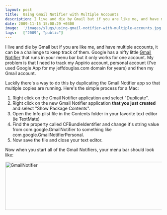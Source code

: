 ```yaml
---
layout: post
title:  Using Gmail Notifier with Multiple Accounts
description: I live and die by Gmail but if you are like me, and have multiple accounts, it can be a challenge to keep track of them. Google has a nifty little Gmail Notifier that runs in your menu bar but it only works for one account. My problem is that I need to track my Appirio account, personal account (Ive used Google App for my jeffdouglas.com domain for years) and then my Gmail account. Luckily theres a way to do this by duplicating the Gmail Notifier app so that multiple copies are running. Heres th
date: 2009-11-15 15:08:29 +0300
image:  '/images/slugs/using-gmail-notifier-with-multiple-accounts.jpg'
tags:   ["2009", "public"]
---
```

<p>I live and die by Gmail but if you are like me, and have multiple accounts, it can be a challenge to keep track of them. Google has a nifty little <a href="http://toolbar.google.com/gmail-helper/notifier_mac.html" target="_blank">Gmail Notifier</a> that runs in your menu bar but it only works for one account. My problem is that I need to track my Appirio account, personal account (I've used Google App for my jeffdouglas.com domain for years) and then my Gmail account.</p>
<p>Luckily there's a way to do this by duplicating the Gmail Notifier app so that multiple copies are running. Here's the simple process for a Mac:</p>
<ol>
	<li>Right click on the Gmail Notifier application and select "Duplicate".</li>
	<li>Right click on the new Gmail Notifier application <strong>that you just created</strong> and select "Show Package Contents".</li>
	<li>Open the Info.plist file in the Contents folder in your favorite text editor (ie TextMate)</li>
	<li>Find the property called CFBundleIdentifier and change it's string value from com.google.GmailNotifier to something like com.google.GmailNotifierPersonal.</li>
	<li>Now save the file and close your text editor.</li>
</ol>
Now when you start all of the Gmail Notifiers, your menu bar should look like:
<p><a href="http://res.cloudinary.com/blog-jeffdouglas-com/image/upload/v1400399460/gmailnotifier_fktb38.png"><img class="alignleft size-full wp-image-1684" title="GmailNotifier" src="http://res.cloudinary.com/blog-jeffdouglas-com/image/upload/v1400399460/gmailnotifier_fktb38.png" alt="GmailNotifier" width="544" height="155" /></a></p>

